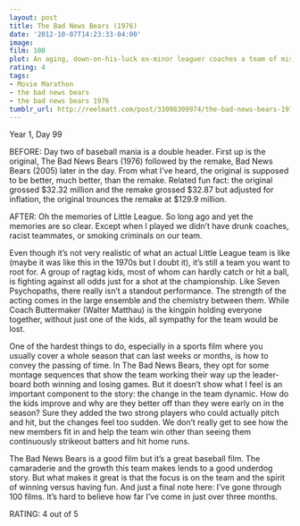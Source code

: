 ```yaml
---
layout: post
title: The Bad News Bears (1976)
date: '2012-10-07T14:23:33-04:00'
image: 
film: 100
plot: An aging, down-on-his-luck ex-minor leaguer coaches a team of misfits in an ultra-competitive California little league.
rating: 4
tags:
- Movie Marathon
- the bad news bears
- the bad news bears 1976
tumblr_url: http://reelmatt.com/post/33098309974/the-bad-news-bears-1976
---
```


Year 1, Day 99

BEFORE: Day two of baseball mania is a double header. First up is the original, The Bad News Bears (1976) followed by the remake, Bad News Bears (2005) later in the day. From what I’ve heard, the original is supposed to be better, much better, than the remake. Related fun fact: the original grossed $32.32 million and the remake grossed $32.87 but adjusted for inflation, the original trounces the remake at $129.9 million.

AFTER: Oh the memories of Little League. So long ago and yet the memories are so clear. Except when I played we didn’t have drunk coaches, racist teammates, or smoking criminals on our team.

Even though it’s not very realistic of what an actual Little League team is like (maybe it was like this in the 1970s but I doubt it), it’s still a team you want to root for. A group of ragtag kids, most of whom can hardly catch or hit a ball, is fighting against all odds just for a shot at the championship. Like Seven Psychopaths, there really isn’t a standout performance. The strength of the acting comes in the large ensemble and the chemistry between them. While Coach Buttermaker (Walter Matthau) is the kingpin holding everyone together, without just one of the kids, all sympathy for the team would be lost.

One of the hardest things to do, especially in a sports film where you usually cover a whole season that can last weeks or months, is how to convey the passing of time. In The Bad News Bears, they opt for some montage sequences that show the team working their way up the leader-board both winning and losing games. But it doesn’t show what I feel is an important component to the story: the change in the team dynamic. How do the kids improve and why are they better off than they were early on in the season? Sure they added the two strong players who could actually pitch and hit, but the changes feel too sudden. We don’t really get to see how the new members fit in and help the team win other than seeing them continuously strikeout batters and hit home runs.

The Bad News Bears is a good film but it’s a great baseball film. The camaraderie and the growth this team makes lends to a good underdog story. But what makes it great is that the focus is on the team and the spirit of winning versus having fun. And just a final note here: I’ve gone through 100 films. It’s hard to believe how far I’ve come in just over three months.

RATING: 4 out of 5
